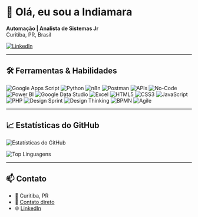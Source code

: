 # 👋 Olá, eu sou a Indiamara 

**Automação | Analista de Sistemas Jr**  
Curitiba, PR, Brasil  

[![LinkedIn](https://img.shields.io/badge/LinkedIn-Perfil-blue?style=flat-square&logo=linkedin)](https://www.linkedin.com/in/indiamara)

---

## 🛠️ Ferramentas & Habilidades

![Google Apps Script](https://img.shields.io/badge/Google%20Apps%20Script-4285F4?style=flat-square&logo=google&logoColor=white)
![Python](https://img.shields.io/badge/Python-3776AB?style=flat-square&logo=python&logoColor=white)
![n8n](https://img.shields.io/badge/n8n-FF3E00?style=flat-square&logo=n8n&logoColor=white)
![Postman](https://img.shields.io/badge/Postman-FF6C37?style=flat-square&logo=postman&logoColor=white)
![APIs](https://img.shields.io/badge/APIs-0A192F?style=flat-square&logo=swagger&logoColor=white)
![No-Code](https://img.shields.io/badge/No--Code-563D7C?style=flat-square&logo=zapier&logoColor=white)
![Power BI](https://img.shields.io/badge/Power%20BI-F2C811?style=flat-square&logo=power-bi&logoColor=black)
![Google Data Studio](https://img.shields.io/badge/Google%20Data%20Studio-F9AB00?style=flat-square&logo=google&logoColor=white)
![Excel](https://img.shields.io/badge/Excel-217346?style=flat-square&logo=microsoft-excel&logoColor=white)
![HTML5](https://img.shields.io/badge/HTML5-E34F26?style=flat-square&logo=html5&logoColor=white)
![CSS3](https://img.shields.io/badge/CSS3-1572B6?style=flat-square&logo=css3&logoColor=white)
![JavaScript](https://img.shields.io/badge/JavaScript-F7DF1E?style=flat-square&logo=javascript&logoColor=black)
![PHP](https://img.shields.io/badge/PHP-777BB4?style=flat-square&logo=php&logoColor=white)
![Design Sprint](https://img.shields.io/badge/Design%20Sprint-FF5733?style=flat-square)
![Design Thinking](https://img.shields.io/badge/Design%20Thinking-FFC300?style=flat-square)
![BPMN](https://img.shields.io/badge/BPMN-007ACC?style=flat-square)
![Agile](https://img.shields.io/badge/Agile-0052CC?style=flat-square)

---

## 📈 Estatísticas do GitHub

![Estatísticas do GitHub](https://github-readme-stats.vercel.app/api?username=indiamaraenes&show_icons=true&theme=dracula)

![Top Linguagens](https://github-readme-stats.vercel.app/api/top-langs/?username=indiamaraenes&layout=compact&theme=dracula)

---


## 📫 Contato

- 📍 Curitiba, PR  
- 📱 [Contato direto ](https://wa.me/5543998340549)
- 🌐 [LinkedIn](https://www.linkedin.com/in/indiamara)
